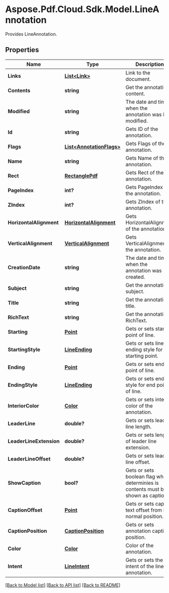 # Aspose.Pdf.Cloud.Sdk.Model.LineAnnotation
Provides LineAnnotation.

## Properties

Name | Type | Description | Notes
------------ | ------------- | ------------- | -------------
**Links** | [**List&lt;Link&gt;**](Link.md) | Link to the document. | [optional] 
**Contents** | **string** | Get the annotation content. | [optional] 
**Modified** | **string** | The date and time when the annotation was last modified. | [optional] 
**Id** | **string** | Gets ID of the annotation. | [optional] 
**Flags** | [**List&lt;AnnotationFlags&gt;**](AnnotationFlags.md) | Gets Flags of the annotation. | [optional] 
**Name** | **string** | Gets Name of the annotation. | [optional] 
**Rect** | [**RectanglePdf**](RectanglePdf.md) | Gets Rect of the annotation. | [optional] 
**PageIndex** | **int?** | Gets PageIndex of the annotation. | [optional] 
**ZIndex** | **int?** | Gets ZIndex of the annotation. | [optional] 
**HorizontalAlignment** | [**HorizontalAlignment**](HorizontalAlignment.md) | Gets HorizontalAlignment of the annotation. | [optional] 
**VerticalAlignment** | [**VerticalAlignment**](VerticalAlignment.md) | Gets VerticalAlignment of the annotation. | [optional] 
**CreationDate** | **string** | The date and time when the annotation was created. | [optional] 
**Subject** | **string** | Get the annotation subject. | [optional] 
**Title** | **string** | Get the annotation title. | [optional] 
**RichText** | **string** | Get the annotation RichText. | [optional] 
**Starting** | [**Point**](Point.md) | Gets or sets starting point of line. | [optional] 
**StartingStyle** | [**LineEnding**](LineEnding.md) | Gets or sets line ending style for line starting point. | [optional] 
**Ending** | [**Point**](Point.md) | Gets or sets ending point of line. | [optional] 
**EndingStyle** | [**LineEnding**](LineEnding.md) | Gets or sets ending style for end point of line. | [optional] 
**InteriorColor** | [**Color**](Color.md) | Gets or sets interior color of the annotation. | [optional] 
**LeaderLine** | **double?** | Gets or sets leader line length. | [optional] 
**LeaderLineExtension** | **double?** | Gets or sets length of leader line extension. | [optional] 
**LeaderLineOffset** | **double?** | Gets or sets leader line offset. | [optional] 
**ShowCaption** | **bool?** | Gets or sets boolean flag which determinies is contents must be shown as caption. | [optional] 
**CaptionOffset** | [**Point**](Point.md) | Gets or sets caption text offset from its normal position. | [optional] 
**CaptionPosition** | [**CaptionPosition**](CaptionPosition.md) | Gets or sets annotation caption position. | [optional] 
**Color** | [**Color**](Color.md) | Color of the annotation. | [optional] 
**Intent** | [**LineIntent**](LineIntent.md) | Gets or sets the intent of the line annotation. | [optional] 

[[Back to Model list]](../README.md#documentation-for-models) [[Back to API list]](../README.md#documentation-for-api-endpoints) [[Back to README]](../README.md)

